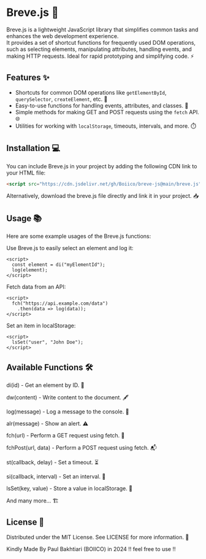 # Breve.js 🚀

Breve.js is a lightweight JavaScript library that simplifies common tasks and enhances the web development experience.  
It provides a set of shortcut functions for frequently used DOM operations, such as selecting elements, manipulating attributes, handling events, and making HTTP requests. Ideal for rapid prototyping and simplifying code. ⚡

## Features ✨

- Shortcuts for common DOM operations like `getElementById`, `querySelector`, `createElement`, etc. 📝
- Easy-to-use functions for handling events, attributes, and classes. 🎨
- Simple methods for making GET and POST requests using the `fetch` API. 🌐
- Utilities for working with `localStorage`, timeouts, intervals, and more. ⏱️

## Installation 💻

You can include Breve.js in your project by adding the following CDN link to your HTML file:
```html
<script src="https://cdn.jsdelivr.net/gh/Boiico/breve-js@main/breve.js"></script>
```
Alternatively, download the breve.js file directly and link it in your project. 📥

## Usage 📚
Here are some example usages of the Breve.js functions:

Use Breve.js to easily select an element and log it:
```
<script>
  const element = di("myElementId");
  log(element);
</script>
```
Fetch data from an API:
```
<script>
  fch("https://api.example.com/data")
    .then(data => log(data));
</script>
```
Set an item in localStorage:
```
<script>
  lsSet("user", "John Doe");
</script>
```

## Available Functions 🛠️

di(id) - Get an element by ID. 🎯

dw(content) - Write content to the document. 🖋️

log(message) - Log a message to the console. 📜

alr(message) - Show an alert. ⚠️

fch(url) - Perform a GET request using fetch. 🔄

fchPost(url, data) - Perform a POST request using fetch. 📬

st(callback, delay) - Set a timeout. ⏳

si(callback, interval) - Set an interval. 🔁

lsSet(key, value) - Store a value in localStorage. 💾

And many more... 🏗️


## License 📝
Distributed under the MIT License. See LICENSE for more information. 📄

Kindly Made By Paul Bakhtiari (BOIICO) in 2024 !!
feel free to use !!
